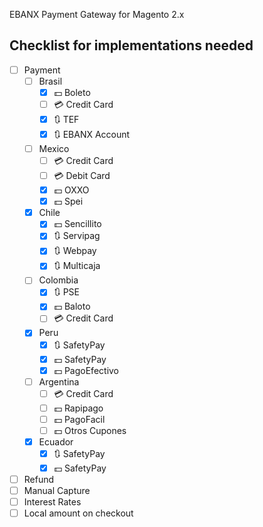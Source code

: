 EBANX Payment Gateway for Magento 2.x

## Checklist for implementations needed

- [ ] Payment
	- [ ] Brasil
		- [X] :dollar: Boleto
		- [ ] :credit_card: Credit Card
		- [X] :arrows_clockwise: TEF
		- [X] :arrows_clockwise: EBANX Account
	- [ ] Mexico
		- [ ] :credit_card: Credit Card
		- [ ] :credit_card: Debit Card
		- [X] :dollar: OXXO
		- [X] :dollar: Spei
	- [X] Chile
		- [X] :dollar: Sencillito
		- [X] :arrows_clockwise: Servipag
		- [X] :arrows_clockwise: Webpay
		- [X] :arrows_clockwise: Multicaja
	- [ ] Colombia
		- [X] :arrows_clockwise: PSE
		- [X] :dollar: Baloto
		- [ ] :credit_card: Credit Card
	- [X] Peru
		- [X] :arrows_clockwise: SafetyPay
		- [X] :dollar: SafetyPay
		- [X] :dollar: PagoEfectivo
	- [ ] Argentina
		- [ ] :credit_card: Credit Card
		- [ ] :dollar: Rapipago
		- [ ] :dollar: PagoFacil
		- [ ] :dollar: Otros Cupones
	- [X] Ecuador
		- [X] :arrows_clockwise: SafetyPay
		- [X] :dollar: SafetyPay
- [ ] Refund
- [ ] Manual Capture
- [ ] Interest Rates
- [ ] Local amount on checkout
